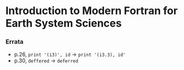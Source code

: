 # Introduction to Modern Fortran for Earth System Sciences

### Errata
- p.26, `print '(i3)', id` -> `print '(i3.3), id'`
- p.30, `deffered` -> `deferred`

